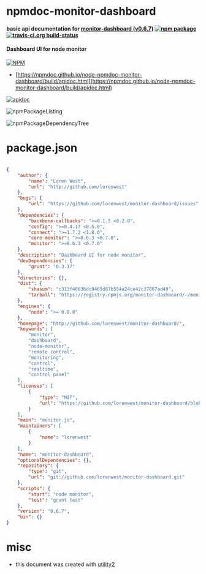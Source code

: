 # npmdoc-monitor-dashboard

#### basic api documentation for  [monitor-dashboard (v0.6.7)](http://github.com/lorenwest/monitor-dashboard/)  [![npm package](https://img.shields.io/npm/v/npmdoc-monitor-dashboard.svg?style=flat-square)](https://www.npmjs.org/package/npmdoc-monitor-dashboard) [![travis-ci.org build-status](https://api.travis-ci.org/npmdoc/node-npmdoc-monitor-dashboard.svg)](https://travis-ci.org/npmdoc/node-npmdoc-monitor-dashboard)

#### Dashboard UI for node monitor

[![NPM](https://nodei.co/npm/monitor-dashboard.png?downloads=true&downloadRank=true&stars=true)](https://www.npmjs.com/package/monitor-dashboard)

- [https://npmdoc.github.io/node-npmdoc-monitor-dashboard/build/apidoc.html](https://npmdoc.github.io/node-npmdoc-monitor-dashboard/build/apidoc.html)

[![apidoc](https://npmdoc.github.io/node-npmdoc-monitor-dashboard/build/screenCapture.buildCi.browser.%252Ftmp%252Fbuild%252Fapidoc.html.png)](https://npmdoc.github.io/node-npmdoc-monitor-dashboard/build/apidoc.html)

![npmPackageListing](https://npmdoc.github.io/node-npmdoc-monitor-dashboard/build/screenCapture.npmPackageListing.svg)

![npmPackageDependencyTree](https://npmdoc.github.io/node-npmdoc-monitor-dashboard/build/screenCapture.npmPackageDependencyTree.svg)



# package.json

```json

{
    "author": {
        "name": "Loren West",
        "url": "http://github.com/lorenwest"
    },
    "bugs": {
        "url": "https://github.com/lorenwest/monitor-dashboard/issues"
    },
    "dependencies": {
        "backbone-callbacks": ">=0.1.5 <0.2.0",
        "config": ">=0.4.17 <0.5.0",
        "connect": ">=1.7.2 <1.8.0",
        "core-monitor": ">=0.6.3 <0.7.0",
        "monitor": ">=0.6.3 <0.7.0"
    },
    "description": "Dashboard UI for node monitor",
    "devDependencies": {
        "grunt": "0.3.17"
    },
    "directories": {},
    "dist": {
        "shasum": "c313f40036dc9465d87b554a24ce42c37867ad49",
        "tarball": "https://registry.npmjs.org/monitor-dashboard/-/monitor-dashboard-0.6.7.tgz"
    },
    "engines": {
        "node": ">= 0.8.0"
    },
    "homepage": "http://github.com/lorenwest/monitor-dashboard/",
    "keywords": [
        "monitor",
        "dashboard",
        "node-monitor",
        "remote control",
        "monitoring",
        "control",
        "realtime",
        "control panel"
    ],
    "licenses": [
        {
            "type": "MIT",
            "url": "https://github.com/lorenwest/monitor-dashboard/blob/master/LICENSE"
        }
    ],
    "main": "monitor.js",
    "maintainers": [
        {
            "name": "lorenwest"
        }
    ],
    "name": "monitor-dashboard",
    "optionalDependencies": {},
    "repository": {
        "type": "git",
        "url": "git://github.com/lorenwest/monitor-dashboard.git"
    },
    "scripts": {
        "start": "node monitor",
        "test": "grunt test"
    },
    "version": "0.6.7",
    "bin": {}
}
```



# misc
- this document was created with [utility2](https://github.com/kaizhu256/node-utility2)
